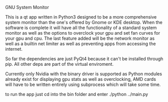 ﻿GNU System Monitor


This is a qt app written in Python3 designed to be a more comprehensive system monitor than the one's offered by Gnome or KDE desktop. When the software is complete it will have all the functionality 
of a standard system monitor as well as the options to overclock your gpu and set fan curves for your gpu and cpu. The last feature added will be the network monitor as well as a builtin net limiter
as well as preventing apps from accessing the internet.

So far the dependencies are just PyQt4 because it can't be installed through pip. All other deps are part of the virtual enviroment.





Currently only Nvidia with the binary driver is supported as Python modules already exist for displaying gpu stats as well as overclocking, AMD cards will have to be written entirely using subprocess which will take some time.

to run the app just cd into the bin folder and enter ./python ../main.py


